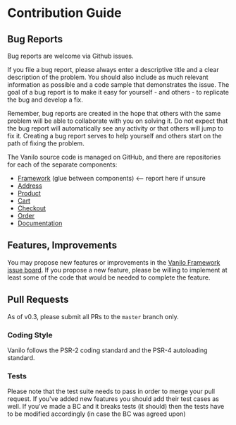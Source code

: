 # Contribution Guide

## Bug Reports

Bug reports are welcome via Github issues.

If you file a bug report, please always enter a descriptive title and a
clear description of the problem. You should also include as much relevant
information as possible and a code sample that demonstrates the issue.
The goal of a bug report is to make it easy for yourself - and others -
to replicate the bug and develop a fix.

Remember, bug reports are created in the hope that others with the same
problem will be able to collaborate with you on solving it. Do not
expect that the bug report will automatically see any activity or that
others will jump to fix it. Creating a bug report serves to help
yourself and others start on the path of fixing the problem.

The Vanilo source code is managed on GitHub, and there are repositories
for each of the separate components:

- [Framework](https://github.com/vanilophp/framework) (glue between components) ⟵ report here if unsure
- [Address](https://github.com/vanilophp/address)
- [Product](https://github.com/vanilophp/product)
- [Cart](https://github.com/vanilophp/cart)
- [Checkout](https://github.com/vanilophp/checkout)
- [Order](https://github.com/vanilophp/checkout)
- [Documentation](https://github.com/vanilophp/docs)

## Features, Improvements

You may propose new features or improvements in the [Vanilo Framework
issue board](https://github.com/vanilophp/framework/issues). If you
propose a new feature, please be willing to implement at least some of
the code that would be needed to complete the feature.

## Pull Requests

As of v0.3, please submit all PRs to the `master` branch only.


### Coding Style

Vanilo follows the PSR-2 coding standard and the PSR-4 autoloading standard.

### Tests

Please note that the test suite needs to pass in order to merge your
pull request. If you've added new features you should add their test
cases as well. If you've made a BC and it breaks tests (it should) then
the tests have to be modified accordingly (in case the BC was agreed upon)
